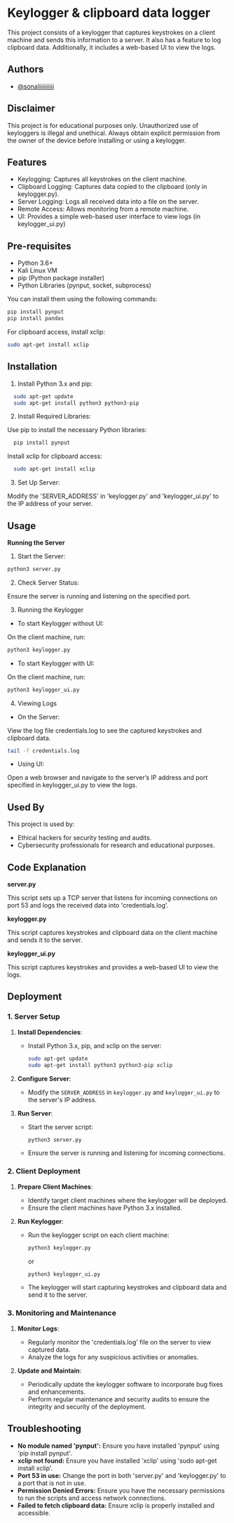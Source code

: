 
# Keylogger & clipboard data logger

This project consists of a keylogger that captures keystrokes on a client machine and sends this information to a server. It also has a feature to log clipboard data. Additionally, it includes a web-based UI to view the logs.


## Authors

- [@sonaliiiiiiiiii](https://github.com/sonaliiiiiiiiii)


## Disclaimer

This project is for educational purposes only. Unauthorized use of keyloggers is illegal and unethical. Always obtain explicit permission from the owner of the device before installing or using a keylogger.




## Features

- Keylogging: Captures all keystrokes on the client machine.
- Clipboard Logging: Captures data copied to the clipboard (only in keylogger.py).
- Server Logging: Logs all received data into a file on the server.
- Remote Access: Allows monitoring from a remote machine.
- UI: Provides a simple web-based user interface to view logs (in keylogger_ui.py)

## Pre-requisites

- Python 3.6+
- Kali Linux VM
- pip (Python package installer)
- Python Libraries (pynput, socket, subprocess)

You can install them using the following commands:

```bash
pip install pynput
pip install pandas
```

For clipboard access, install xclip:

```bash
sudo apt-get install xclip
```
## Installation

1. Install Python 3.x and pip:

```bash
  sudo apt-get update
  sudo apt-get install python3 python3-pip
```
2. Install Required Libraries:

Use pip to install the necessary Python libraries:

```bash
  pip install pynput
```
Install xclip for clipboard access:
```bash
  sudo apt-get install xclip
```

3. Set Up Server:

Modify the 'SERVER_ADDRESS' in 'keylogger.py' and 'keylogger_ui.py' to the IP address of your server.


## Usage

**Running the Server**

1. Start the Server:

```bash
python3 server.py
```
2. Check Server Status:

Ensure the server is running and listening on the specified port.

3. Running the Keylogger

- To start Keylogger without UI:

On the client machine, run:
```bash
python3 keylogger.py
```
- To start Keylogger with UI:

On the client machine, run:
```bash
python3 keylogger_ui.py
```

4. Viewing Logs

- On the Server:

View the log file credentials.log to see the captured keystrokes and clipboard data.
```bash
tail -f credentials.log
```
- Using UI:

Open a web browser and navigate to the server’s IP address and port specified in keylogger_ui.py to view the logs.

## Used By

This project is used by:

- Ethical hackers for security testing and audits.
- Cybersecurity professionals for research and educational purposes.


## Code Explanation

**server.py**

This script sets up a TCP server that listens for incoming connections on port 53 and logs the received data into 'credentials.log'.

**keylogger.py**

This script captures keystrokes and clipboard data on the client machine and sends it to the server.

**keylogger_ui.py**

This script captures keystrokes and provides a web-based UI to view the logs.
## Deployment

### 1. Server Setup

1. **Install Dependencies**:
   - Install Python 3.x, pip, and xclip on the server:
     ```bash
     sudo apt-get update
     sudo apt-get install python3 python3-pip xclip
     ```

3. **Configure Server**:
   - Modify the `SERVER_ADDRESS` in `keylogger.py` and `keylogger_ui.py` to the server's IP address.

4. **Run Server**:
   - Start the server script:
     ```bash
     python3 server.py
     ```
   - Ensure the server is running and listening for incoming connections.

### 2. Client Deployment

1. **Prepare Client Machines**:
   - Identify target client machines where the keylogger will be deployed.
   - Ensure the client machines have Python 3.x installed.

2. **Run Keylogger**:
   - Run the keylogger script on each client machine:
     ```bash
     python3 keylogger.py
     ```
     or
     ```bash
     python3 keylogger_ui.py
     ```
   - The keylogger will start capturing keystrokes and clipboard data and send it to the server.

### 3. Monitoring and Maintenance

1. **Monitor Logs**:
   - Regularly monitor the 'credentials.log' file on the server to view captured data.
   - Analyze the logs for any suspicious activities or anomalies.

2. **Update and Maintain**:
   - Periodically update the keylogger software to incorporate bug fixes and enhancements.
   - Perform regular maintenance and security audits to ensure the integrity and security of the deployment.


## Troubleshooting

- **No module named 'pynput':** Ensure you have installed 'pynput' using 'pip install pynput'.
- **xclip not found:** Ensure you have installed 'xclip' using 'sudo apt-get install xclip'.
- **Port 53 in use:** Change the port in both 'server.py' and 'keylogger.py' to a port that is not in use.
- **Permission Denied Errors:** Ensure you have the necessary permissions to run the scripts and access network connections.
- **Failed to fetch clipboard data:** Ensure xclip is properly installed and accessible.